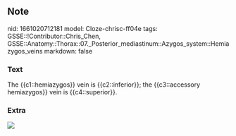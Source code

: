 ## Note
nid: 1661020712181
model: Cloze-chrisc-ff04e
tags: GSSE::!Contributor::Chris_Chen, GSSE::Anatomy::Thorax::07._Posterior_mediastinum::Azygos_system::Hemiazygos_veins
markdown: false

### Text
The {{c1::hemiazygos}} vein is {{c2::inferior}}; the {{c3::accessory hemiazygos}} vein is {{c4::superior}}.

### Extra
<img src="thorax017.png">
